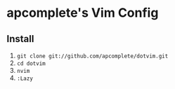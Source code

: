 # apcomplete's Vim Config

## Install

1. `git clone git://github.com/apcomplete/dotvim.git`
2. `cd dotvim`
3. `nvim`
4. `:Lazy`
